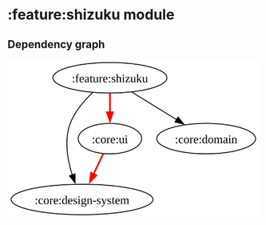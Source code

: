 # :feature:shizuku module
## Dependency graph
![Dependency graph](../../docs/images/graphs/dep_graph_feature_shizuku.svg)
